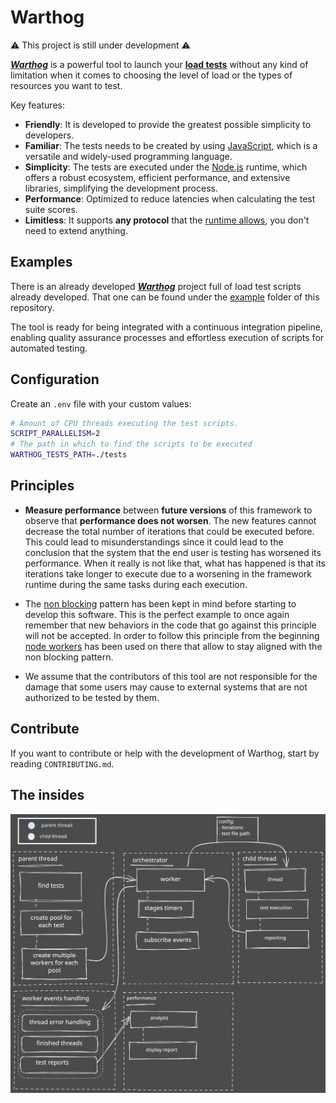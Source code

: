 # Warthog

:warning: This project is still under development :warning:

<a href="https://github.com/onebeyond/warthog-load-testing">**_Warthog_**</a> is a powerful tool to launch your <a href="https://en.wikipedia.org/wiki/Load_testing#Software_load_testing">**load tests**</a> without any kind of limitation when it comes to choosing the level of load or the types of resources you want to test.

Key features:

-   **Friendly**: It is developed to provide the greatest possible simplicity to developers.
-   **Familiar**: The tests needs to be created by using <a href="https://developer.mozilla.org/en-US/docs/Learn/JavaScript/First_steps/What_is_JavaScript">JavaScript</a>, which is a versatile and widely-used programming language.
-   **Simplicity**: The tests are executed under the <a href="https://nodejs.org">Node.js</a> runtime, which offers a robust ecosystem, efficient performance, and extensive libraries, simplifying the development process.
-   **Performance**: Optimized to reduce latencies when calculating the test suite scores.
-   **Limitless**: It supports **any protocol** that the <a href="https://nodejs.org/api/all.html">runtime allows</a>, you don't need to extend anything.

## Examples

There is an already developed <a href="https://github.com/onebeyond/warthog-load-testing">**_Warthog_**</a> project full of load test scripts already developed. That one can be found under the <a href="https://github.com/onebeyond/warthog-load-testing/tree/main/example">example</a> folder of this repository.

The tool is ready for being integrated with a continuous integration pipeline, enabling quality assurance processes and effortless execution of scripts for automated testing.

## Configuration

Create an `.env` file with your custom values:

```bash
# Amount of CPU threads executing the test scripts.
SCRIPT_PARALLELISM=2
# The path in which to find the scripts to be executed
WARTHOG_TESTS_PATH=./tests
```

## Principles

- **Measure performance** between **future versions** of this framework to observe that **performance does not worsen**. The new features cannot decrease the total number of iterations that could be executed before. This could lead to misunderstandings since it could lead to the conclusion that the system that the end user is testing has worsened its performance. When it really is not like that, what has happened is that its iterations take longer to execute due to a worsening in the framework runtime during the same tasks during each execution.

- The [non blocking](https://nodejs.org/en/docs/guides/blocking-vs-non-blocking) pattern has been kept in mind before starting to develop this software. This is the perfect example to once again remember that new behaviors in the code that go against this principle will not be accepted. In order to follow this principle from the beginning [node workers](https://nodejs.org/api/worker_threads.html) has been used on there that allow to stay aligned with the non blocking pattern.

- We assume that the contributors of this tool are not responsible for the damage that some users may cause to external systems that are not authorized to be tested by them.

## Contribute

If you want to contribute or help with the development of Warthog, start by reading `CONTRIBUTING.md`.

## The insides

<img src="docs/diagrams/how_it_works_internals.svg" />
